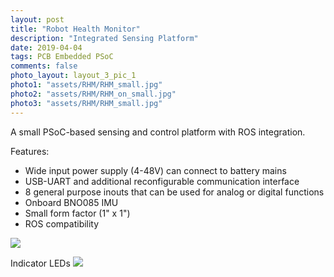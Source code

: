 ```yaml
---
layout: post
title: "Robot Health Monitor"
description: "Integrated Sensing Platform"
date: 2019-04-04
tags: PCB Embedded PSoC
comments: false
photo_layout: layout_3_pic_1
photo1: "assets/RHM/RHM_small.jpg"
photo2: "assets/RHM/RHM_on_small.jpg"
photo3: "assets/RHM/RHM_small.jpg"
---
```

A small PSoC-based sensing and control platform with ROS integration.

Features:
- Wide input power supply (4-48V) can connect to battery mains
- USB-UART and additional reconfigurable communication interface
- 8 general purpose inouts that can be used for analog or digital functions
- Onboard BNO085 IMU
- Small form factor (1" x 1")
- ROS compatibility

<img src="https://nick-paiva.github.io/assets/RHM.jpg">

Indicator LEDs
<img src="https://nick-paiva.github.io/assets/RHM_on.jpg">
